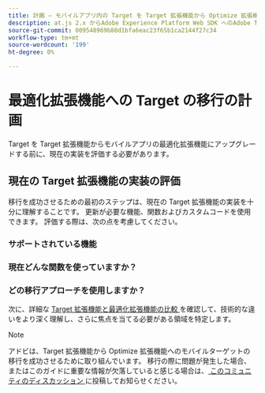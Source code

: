 ```yaml
---
title: 計画 – モバイルアプリ内の Target を Target 拡張機能から Optimize 拡張機能に移行する
description: at.js 2.x からAdobe Experience Platform Web SDK へのAdobe Target実装を計画する方法について説明します。
source-git-commit: 009548969b88d1bfa6eac23f65b1ca2144f27c34
workflow-type: tm+mt
source-wordcount: '199'
ht-degree: 0%

---
```


# 最適化拡張機能への Target の移行の計画

Target を Target 拡張機能からモバイルアプリの最適化拡張機能にアップグレードする前に、現在の実装を評価する必要があります。

## 現在の Target 拡張機能の実装の評価

移行を成功させるための最初のステップは、現在の Target 拡張機能の実装を十分に理解することです。 更新が必要な機能、関数およびカスタムコードを使用できます。 評価する際は、次の点を考慮してください。

### サポートされている機能

<!--Platform Web SDK is under continuous active development and features and enhancements are added regularly. As you evaluate your current at.js implementation, refer to the [supported use cases](https://github.com/orgs/adobe/projects/18/views/1) page for the latest information.-->

### 現在どんな関数を使っていますか？

<!--Platform Web SDK is a new library that consolidates all Adobe solutions for the websites into a single SDK. This enables tighter integration and enables new capabilities unique to Adobe Experience Platform. However, this also means at.js functions are not backwards compatible with Platform Web SDK. As you evaluate your current implementation, make note of the following:

- at.js functions such as `getOffer()` and `applyOffer()`
- Modifications to Target's global settings
- Integration with Adobe Analytics
- Use of a flicker mitigation script
- Use of response tokens
- Use of mbox, profile, and entity parameters
- Custom code unique to your implementation-->

### どの移行アプローチを使用しますか？

<!--Once you have revisited your at.js implementation, you need to determine a migration approach. There are two options:

- Migrate all Adobe applications at once across the entire site
- Migrate on a page-by-page basis

Because Platform Web SDK combines and enables multiple Adobe applications, you must coordinate the Target migration of other Adobe applications like Analytics and Audience Manager. All Adobe libraries on a given page should be migrated at the same time. A mixed implementation of Platform Web SDK for Target and AppMeasurement for Analytics on a particular page is not supported. However, a mixed implementation across different pages is supported, for example Platform Web SDK on page A, and at.js with AppMeasurement on page B.

As you migrate, you should plan on following your company's process for testing and releasing new code and use things like development, qa, and staging environments before you release to production.-->

<!--
>[!CAUTION]
>
>Redirect offers are not supported in page-by-page migrations if redirecting from a page with one library to a page with a different library
-->


次に、詳細な [Target 拡張機能と最適化拡張機能の比較 ](detailed-comparison.md) を確認して、技術的な違いをより深く理解し、さらに焦点を当てる必要がある領域を特定します。

>[!NOTE]
>
>アドビは、Target 拡張機能から Optimize 拡張機能へのモバイルターゲットの移行を成功させるために取り組んでいます。 移行の際に問題が発生した場合、またはこのガイドに重要な情報が欠落していると感じる場合は、[ このコミュニティのディスカッション ](https://experienceleaguecommunities.adobe.com/t5/adobe-experience-platform-data/tutorial-discussion-migrate-target-from-at-js-to-web-sdk/m-p/575587#M463) に投稿してお知らせください。
